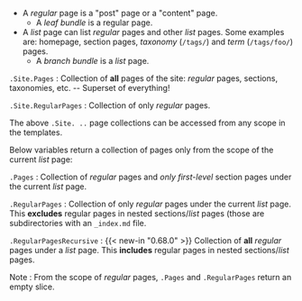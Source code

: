 * A _regular_ page is a "post" page or a "content" page.
  * A _leaf bundle_ is a regular page.
* A _list_ page can list _regular_ pages and other _list_ pages. Some
  examples are: homepage, section pages, _taxonomy_ (`/tags/`) and
  _term_ (`/tags/foo/`) pages.
  * A _branch bundle_ is a _list_ page.

`.Site.Pages`
: Collection of **all** pages of the site: _regular_ pages,
    sections, taxonomies, etc. -- Superset of everything!

`.Site.RegularPages`
: Collection of only _regular_ pages.

The above `.Site. ..` page collections can be accessed from any scope in
the templates.

Below variables return a collection of pages only from the scope of
the current _list_ page:

`.Pages`
: Collection of _regular_ pages and _only first-level_
    section pages under the current _list_ page.

`.RegularPages`
: Collection of only _regular_ pages under the
    current _list_ page. This **excludes** regular pages in nested sections/_list_ pages (those are subdirectories with an `_index.md` file.

`.RegularPagesRecursive`
: {{< new-in "0.68.0" >}} Collection of **all** _regular_ pages under a _list_ page. This **includes** regular pages in nested sections/_list_ pages.

Note
: From the scope of _regular_ pages, `.Pages` and
    `.RegularPages` return an empty slice.
